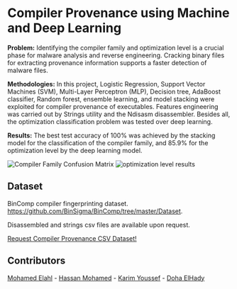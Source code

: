 # Compiler Provenance using Machine and Deep Learning

**Problem:**
Identifying the compiler family and optimization level is a crucial phase for malware analysis and reverse engineering. Cracking binary files for extracting provenance information supports a faster detection of malware files. 


**Methodologies:**
In this project, Logistic Regression, Support Vector Machines (SVM), Multi-Layer Perceptron (MLP), Decision tree, AdaBoost classifier, Random forest, 
ensemble learning, and model stacking were exploited for compiler provenance of executables. Features engineering was carried out by Strings utility 
and the Ndisasm disassembler. Besides all, the optimization classification problem was tested over deep learning.

**Results:**
The best test accuracy of 100% was achieved by the stacking model for the classification of the compiler family, and 85.9%  for the optimization level by the deep learning model.

![Compiler Family Confusion Matrix](https://github.com/MohamedElahl/Compiler-provenance-using-machine-learning/blob/main/assets/compiler%20family%20results.png)
![optimization level results](https://github.com/MohamedElahl/Compiler-provenance-using-machine-learning/blob/main/assets/optimization%20level%20results.png)


## Dataset
BinComp compiler fingerprinting dataset. https://github.com/BinSigma/BinComp/tree/master/Dataset.

Disassembled and strings csv files are available upon request.

[Request Compiler Provenance CSV Dataset!](mailto:dohaelhady14@gmail.com,zezo.elahl@gmail.com,hassan.mohamed21997@gmail.com,karimbadreldin98@gmail.com?subject=Request%20Compiler%20Provenance%20CSV%20Dataset) 


## Contributors
[Mohamed Elahl](https://github.com/MohamedElahl) - [Hassan Mohamed](https://github.com/Hsnmhmd) - [Karim Youssef](https://github.com/KarimYoussef98) - [Doha ElHady](https://github.com/DohaElHady)
